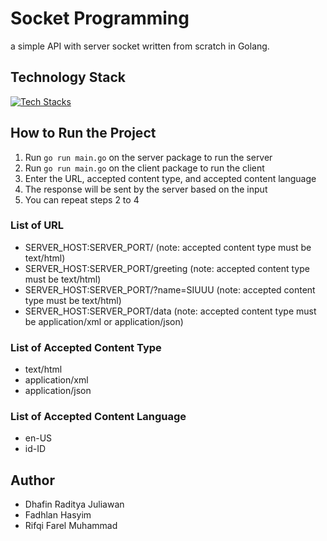# Socket Programming
a simple API with server socket written from scratch in Golang.

## Technology Stack
[![Tech Stacks](https://skillicons.dev/icons?i=golang)](https://skillicons.dev)

## How to Run the Project
1. Run ```go run main.go``` on the server package to run the server
2. Run ```go run main.go``` on the client package to run the client
3. Enter the URL, accepted content type, and accepted content language
4. The response will be sent by the server based on the input
5. You can repeat steps 2 to 4

### List of URL
- SERVER_HOST:SERVER_PORT/ (note: accepted content type must be text/html)
- SERVER_HOST:SERVER_PORT/greeting (note: accepted content type must be text/html)
- SERVER_HOST:SERVER_PORT/?name=SIUUU (note: accepted content type must be text/html)
- SERVER_HOST:SERVER_PORT/data (note: accepted content type must be application/xml or application/json)

### List of Accepted Content Type
- text/html
- application/xml
- application/json

### List of Accepted Content Language
- en-US
- id-ID

## Author
- Dhafin Raditya Juliawan
- Fadhlan Hasyim
- Rifqi Farel Muhammad